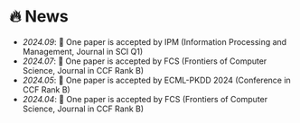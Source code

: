 # 🔥 News
- *2024.09*: 🎉 One paper is accepted by IPM (Information Processing and Management, Journal in SCI Q1)
- *2024.07*: 🎉 One paper is accepted by FCS (Frontiers of Computer Science, Journal in CCF Rank B)
- *2024.05*: 🎉 One paper is accepted by ECML-PKDD 2024 (Conference in CCF Rank B)
- *2024.04*: 🎉 One paper is accepted by FCS (Frontiers of Computer Science, Journal in CCF Rank B)
